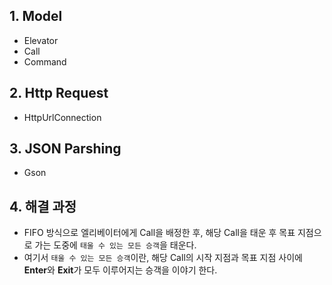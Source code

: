 ## 1. Model

- Elevator
- Call
- Command

## 2. Http Request

- HttpUrlConnection

## 3. JSON Parshing

- Gson

## 4. 해결 과정

- FIFO 방식으로 엘리베이터에게 Call을 배정한 후, 해당 Call을 태운 후 목표 지점으로 가는 도중에 `태울 수 있는 모든 승객`을 태운다.
- 여기서 `태울 수 있는 모든 승객`이란, 해당 Call의 시작 지점과 목표 지점 사이에 **Enter**와 **Exit**가 모두 이루어지는 승객을 이야기 한다.